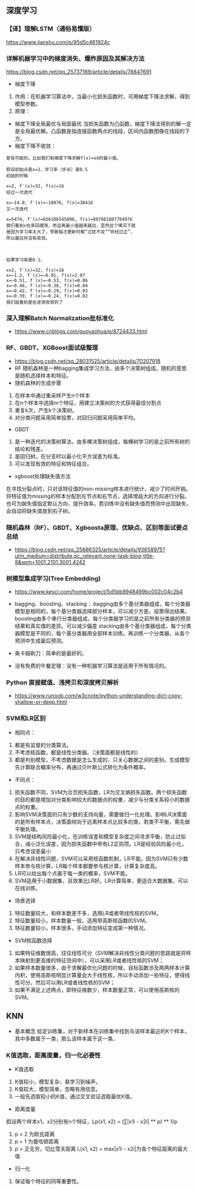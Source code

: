 ## 深度学习
### 【译】理解LSTM（通俗易懂版）
https://www.jianshu.com/p/95d5c461924c
### 详解机器学习中的梯度消失、爆炸原因及其解决方法
https://blog.csdn.net/qq_25737169/article/details/78847691
- 梯度下降

1. 作用：在机器学习算法中，当最小化损失函数时，可用梯度下降法求解，得到模型参数。
2. 原理：
- 梯度下降全局最优与局部最优
当损失函数为凸函数，梯度下降法得到的解一定是全局最优解。凸函数是指连接函数两点的线段，区间内函数图像在线段的下方。
- 梯度下降不收敛：
```
是有可能的。比如我们有梯度下降求解f(x)=x4的最小值。

假设初始点是x=2，学习率（步长）是0.5
初始的时候

x=2, f′(x)=32, f(x)=16
经过一次迭代

x=−14.0, f′(x)=−10976, f(x)=38416
又一次迭代

x=5474, f′(x)=656106545696, f(x)=897881807784976
我们看到x在来回摆荡，而且离最小值越来越远，显然这个情况下就
是因为学习率太大了，导致每次更新时都“过犹不及”“矫枉过正”，
所以最后并没有收敛。



如果学习率是0.1，

x=2, f′(x)=32, f(x)=16
x=−1.2, f′(x)=−6.91, f(x)=2.07
x=−0.51, f′(x)=−0.53, f(x)=0.06
x=−0.46, f′(x)=−0.38, f(x)=0.04
x=−0.42, f′(x)=−0.29, f(x)=0.03
x=−0.39, f′(x)=−0.24, f(x)=0.02
我们就看到是在逐渐收敛的了
```
### 深入理解Batch Normalization批标准化
- https://www.cnblogs.com/guoyaohua/p/8724433.html

### RF、GBDT、XGBoost面试级整理
- https://blog.csdn.net/qq_28031525/article/details/70207918
- RF
随机森林是一种bagging集成学习方法，由多个决策树组成。随机的意思是随机选择样本和特征。
- 随机森林的生成步骤
1. 在样本中通过重采样产生n个样本
2. 在n个样本中选择m个特征，用建立决策树的方式获得最佳分割点
3. 重复k次，产生k个决策树。
4. 对分类问题采用简单投票，对回归问题采用简单平均。
- GBDT
1. 是一种迭代的决策树算法，由多棵决策树组成，每棵树学习的是之前所有树的结论和残差。
2. 是回归树，在分支时以最小化平方误差为标准。
3. 可以发现有效的特征和特征组合。

- xgboost处理缺失值方法

在寻找分裂点时，只对该特征值的non-missing样本进行统计，减少了时间开销。将特征值为missing的样本分配到左节点和右节点，选择增益大的方向进行分裂。也可为缺失值指定默认方向，提升效率。若训练中没有缺失值而预测中出现缺失，会自动将缺失值放到右子树。

### 随机森林（RF）、GBDT、Xgboosta原理、优缺点、区别等面试要点总结
- https://blog.csdn.net/qq_25886325/article/details/93658975?utm_medium=distribute.pc_relevant.none-task-blog-title-8&spm=1001.2101.3001.4242

### 树模型集成学习(Tree Embedding)
- https://www.kesci.com/home/project/5d5bb8948499bc002c04c2b4
- bagging、boosting、stacking：
bagging由多个基分类器组成，每个分类器模型是相同的，每个基分类器选择部分样本，可以减少方差。投票得出结果。
boosting由多个串行分类器组成，每个分类器学习的是之前所有分类器的预测结果和真实值的差异。可以减少偏差
stacking由多个基分类器组成，每个分类器模型是不同的，每个基分类器用全部样本训练。再训练一个分类器，从各个预测中生成最后预测。


- 奥卡姆剃刀：简单的是最好的。
- 没有免费的午餐定理：没有一种机器学习算法是适用于所有情况的。

### Python 直接赋值、浅拷贝和深度拷贝解析
- https://www.runoob.com/w3cnote/python-understanding-dict-copy-shallow-or-deep.html

### SVM和LR区别
- 相同点：
1. 都是有监督的分类算法。
2. 不考虑核函数，都是线性分类器。（决策面都是线性的）
3. 都是判别模型，不考虑数据是怎么生成的，只关心数据之间的差别。生成模型先计算联合概率分布，再通过贝叶斯公式转化为条件概率。
- 不同点：
1. 损失函数不同，SVM为合页损失函数，LR为交叉熵损失函数。两个损失函数的目的都是增加对分类影响较大的数据点的权重，减少与分类关系较小的数据点的权重。
2. 影响SVM决策面的只有少数的支持向量，需要做归一化处理。影响LR决策面的是所有样本点，决策面倾向于远离样本点比较多的类，若类不平衡，需先做平衡处理。
3. SVM是结构风险最小化，在训练误差和模型复杂度之间寻求平衡，防止过拟合，减小泛化误差，因为损失函数中带有L2正则项。LR是经验风险最小化，只考虑误差最小
4. 在解决非线性问题，SVM可以采用核函数机制，LR不能。因为SVM只有少数样本参与核计算，LR每个样本都要参与核计算，计算复杂度高。
5. LR可以给出每个点属于每一类的概率，SVM不能。
6. SVM适用于小数据集，且效果比LR好。LR计算简单，更适合大数据集，可以在线训练。
- 场景选择
1. 特征数量较大，和样本数差不多，选用LR或者带线性核的SVM。
2. 特征数量较小，样本数量一般，选用带高斯核函数的SVM。
3. 特征数量较小，样本很多，手动添加特征变成第一种情况。
- SVM核函数选择
1. 如果特征维数很高，往往线性可分（SVM解决非线性分类问题的思路就是将样本映射到更高维的特征空间中），可以采用LR或者线性核的SVM；
2. 如果样本数量很多，由于求解最优化问题的时候，目标函数涉及两两样本计算内积，使用高斯核明显计算量会大于线性核，所以手动添加一些特征，使得线性可分，然后可以用LR或者线性核的SVM；
3. 如果不满足上述两点，即特征维数少，样本数量正常，可以使用高斯核的SVM。

## KNN
- 基本概念
给定训练集，对于新样本在训练集中找到与该样本最近的K个样本，其中多数属于一类，那么该样本属于这一类。
### K值选取，距离度量，归一化必要性
- K值选取
1. K值较小，模型复杂，易学习到噪声。
2. K值较大，模型简单，忽略有用信息。
3. 一般先选取较小的K值，通过交叉验证选取最优K值。
- 距离度量

假设两个样本x1，x2分别有n个特征，Lp(x1, x2) = (∑|x1i - x2i| ** p) ** 1/p
1. p = 2 为欧氏距离
2. p = 1 为曼哈顿距离
3. p = 正无穷，切比雪夫距离 L(x1, x2) = max|x1i - x2i|为各个特征距离的最大值
- 归一化
1. 保证每个特征的同等重要性。